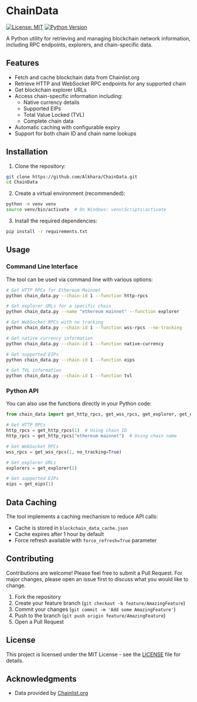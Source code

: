 # ChainData

[![License: MIT](https://img.shields.io/badge/License-MIT-yellow.svg)](https://opensource.org/licenses/MIT)
[![Python Version](https://img.shields.io/badge/python-3.6%2B-blue.svg)](https://www.python.org/downloads/)

A Python utility for retrieving and managing blockchain network information, including RPC endpoints, explorers, and chain-specific data.

## Features

- Fetch and cache blockchain data from Chainlist.org
- Retrieve HTTP and WebSocket RPC endpoints for any supported chain
- Get blockchain explorer URLs
- Access chain-specific information including:
  - Native currency details
  - Supported EIPs
  - Total Value Locked (TVL)
  - Complete chain data
- Automatic caching with configurable expiry
- Support for both chain ID and chain name lookups

## Installation

1. Clone the repository:
```bash
git clone https://github.com/Alkhara/ChainData.git
cd ChainData
```

2. Create a virtual environment (recommended):
```bash
python -m venv venv
source venv/bin/activate  # On Windows: venv\Scripts\activate
```

3. Install the required dependencies:
```bash
pip install -r requirements.txt
```

## Usage

### Command Line Interface

The tool can be used via command line with various options:

```bash
# Get HTTP RPCs for Ethereum Mainnet
python chain_data.py --chain-id 1 --function http-rpcs

# Get explorer URLs for a specific chain
python chain_data.py --name "ethereum mainnet" --function explorer

# Get WebSocket RPCs with no tracking
python chain_data.py --chain-id 1 --function wss-rpcs --no-tracking

# Get native currency information
python chain_data.py --chain-id 1 --function native-currency

# Get supported EIPs
python chain_data.py --chain-id 1 --function eips

# Get TVL information
python chain_data.py --chain-id 1 --function tvl
```

### Python API

You can also use the functions directly in your Python code:

```python
from chain_data import get_http_rpcs, get_wss_rpcs, get_explorer, get_eips

# Get HTTP RPCs
http_rpcs = get_http_rpcs(1)  # Using chain ID
http_rpcs = get_http_rpcs("ethereum mainnet")  # Using chain name

# Get WebSocket RPCs
wss_rpcs = get_wss_rpcs(1, no_tracking=True)

# Get explorer URLs
explorers = get_explorer(1)

# Get supported EIPs
eips = get_eips(1)
```

## Data Caching

The tool implements a caching mechanism to reduce API calls:
- Cache is stored in `blockchain_data_cache.json`
- Cache expires after 1 hour by default
- Force refresh available with `force_refresh=True` parameter

## Contributing

Contributions are welcome! Please feel free to submit a Pull Request. For major changes, please open an issue first to discuss what you would like to change.

1. Fork the repository
2. Create your feature branch (`git checkout -b feature/AmazingFeature`)
3. Commit your changes (`git commit -m 'Add some AmazingFeature'`)
4. Push to the branch (`git push origin feature/AmazingFeature`)
5. Open a Pull Request

## License

This project is licensed under the MIT License - see the [LICENSE](LICENSE) file for details.

## Acknowledgments

- Data provided by [Chainlist.org](https://chainlist.org/) 